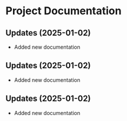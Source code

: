 # Project Documentation


## Updates (2025-01-02)
- Added new documentation

## Updates (2025-01-02)
- Added new documentation

## Updates (2025-01-02)
- Added new documentation
